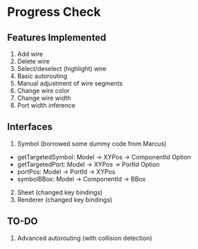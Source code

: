 # Progress Check

## Features Implemented

1. Add wire
2. Delete wire
3. Select/deselect (highlight) wire
4. Basic autorouting
5. Manual adjustment of wire segments
6. Change wire color
7. Change wire width
8. Port width inference


## Interfaces

1. Symbol (borrowed some dummy code from Marcus)
 - getTargetedSymbol:
        Model -> XYPos -> ComponentId Option
 - getTargetedPort:
        Model -> XYPos -> PortId Option
 - portPos:
        Model -> PortId -> XYPos
 - symbolBBox:
        Model -> ComponentId -> BBox
2. Sheet (changed key bindings)
3. Renderer (changed key bindings)


## TO-DO

1. Advanced autorouting (with collision detection)
